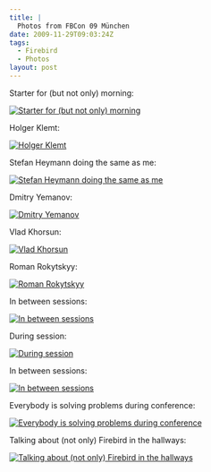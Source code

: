 ```yaml
---
title: |
  Photos from FBCon 09 München
date: 2009-11-29T09:03:24Z
tags:
  - Firebird
  - Photos
layout: post
---
```

Starter for (but not only) morning:

[![Starter for (but not only) morning](/i/231064/fbcon09_01_thumb.jpg)][1]

Holger Klemt:

[![Holger Klemt](/i/231064/fbcon09_02_thumb.jpg)][2]

Stefan Heymann doing the same as me:

[![Stefan Heymann doing the same as me](/i/231064/fbcon09_03_thumb.jpg)][3]

Dmitry Yemanov:

[![Dmitry Yemanov](/i/231064/fbcon09_04_thumb.jpg)][4]

Vlad Khorsun:

[![Vlad Khorsun](/i/231064/fbcon09_05_thumb.jpg)][5]

Roman Rokytskyy:

[![Roman Rokytskyy](/i/231064/fbcon09_06_thumb.jpg)][6]

In between sessions:

[![In between sessions](/i/231064/fbcon09_07_thumb.jpg)][7]

During session:

[![During session](/i/231064/fbcon09_08_thumb.jpg)][8]

In between sessions:

[![In between sessions](/i/231064/fbcon09_09_thumb.jpg)][9]

Everybody is solving problems during conference:

[![Everybody is solving problems during conference](/i/231064/fbcon09_10_thumb.jpg)][10]

Talking about (not only) Firebird in the hallways:

[![Talking about (not only) Firebird in the hallways](/i/231064/fbcon09_11_thumb.jpg)][11]

[1]: /i/231064/fbcon09_01.jpg
[2]: /i/231064/fbcon09_02.jpg
[3]: /i/231064/fbcon09_03.jpg
[4]: /i/231064/fbcon09_04.jpg
[5]: /i/231064/fbcon09_05.jpg
[6]: /i/231064/fbcon09_06.jpg
[7]: /i/231064/fbcon09_07.jpg
[8]: /i/231064/fbcon09_08.jpg
[9]: /i/231064/fbcon09_09.jpg
[10]: /i/231064/fbcon09_10.jpg
[11]: /i/231064/fbcon09_11.jpg